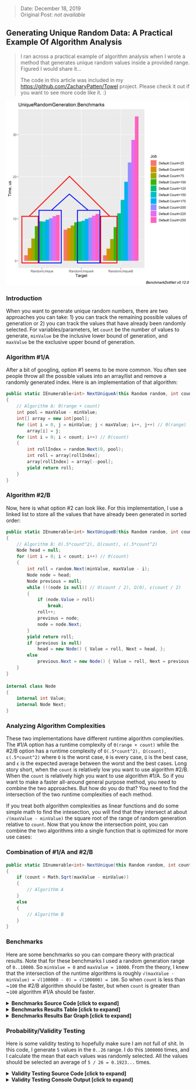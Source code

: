 > Date: December 18, 2019<br/>
> Original Post: _not available_

## Generating Unique Random Data: A Practical Example Of Algorithm Analysis

> I ran across a practical example of algorithm analysis when I wrote a method that generates unique random values inside a provided range. Figured I would share it...
>
> The code in this article was included in my https://github.com/ZacharyPatten/Towel project. Please check it out if you want to see more code like it. :)

<img src="https://raw.githubusercontent.com/ZacharyPatten/ZacharyPatten/master/Resources/2019.12.18%20Unique%20Random%20Generation/2019.12.18%20Unique%20Random%20Generation%20Image%201.png" width="600" />

### Introduction

When you want to generate unique random numbers, there are two approaches you can take: 1) you can track the remaining possible values of generation or 2) you can track the values that have already been randomly selected. For variables/parameters, let `count` be the number of values to generate, `minValue` be the inclusive lower bound of generation, and `maxValue` be the exclusive upper bound of generation.

### Algorithm #1/A

After a bit of googling, option #1 seems to be more common. You often see people throw all the possible values into an array/list and remove a randomly generated index. Here is an implementation of that algorithm:

```csharp
public static IEnumerable<int> NextUniqueA(this Random random, int count, int minValue, int maxValue)
{
	// Algorithm A: Θ(range + count)
	int pool = maxValue - minValue;
	int[] array = new int[pool];
	for (int i = 0, j = minValue; j < maxValue; i++, j++) // Θ(range)
		array[i] = j;
	for (int i = 0; i < count; i++) // Θ(count)
	{
		int rollIndex = random.Next(0, pool);
		int roll = array[rollIndex];
		array[rollIndex] = array[--pool];
		yield return roll;
	}
}
```

### Algorithm #2/B

Now, here is what option #2 can look like. For this implementation, I use a linked list to store all the values that have already been generated in sorted order:

```csharp
public static IEnumerable<int> NextUniqueB(this Random random, int count, int minValue, int maxValue)
{
	// Algorithm B: O(.5*count^2), Ω(count), ε(.5*count^2)
	Node head = null;
	for (int i = 0; i < count; i++) // Θ(count)
	{
		int roll = random.Next(minValue, maxValue - i);
		Node node = head;
		Node previous = null;
		while (!(node is null)) // O(count / 2), Ω(0), ε(count / 2)
		{
			if (node.Value > roll)
				break;
			roll++;
			previous = node;
			node = node.Next;
		}
		yield return roll;
		if (previous is null)
			head = new Node() { Value = roll, Next = head, };
		else
			previous.Next = new Node() { Value = roll, Next = previous.Next };
	}
}

internal class Node
{
	internal int Value;
	internal Node Next;
}
```

### Analyzing Algorithm Complexities

These two implementations have different runtime algorithm complexities. The #1/A option has a runtime complexity of `Θ(range + count)` while the #2/B option has a runtime complexity of `O(.5*count^2), Ω(count), ε(.5*count^2)` where `O` is the worst case, `Θ` is every case, `Ω` is the best case, and `ε` is the expected average between the worst and the best cases. Long story short, when the `count` is relatively low you want to use algorithm #2/B. When the `count` is relatively high you want to use algorithm #1/A. So if you want to make a faster all-around general purpose method, you need to combine the two approaches. But how do you do that? You need to find the intersection of the two runtime complexities of each method.

If you treat both algorithm complexities as linear functions and do some simple math to find the intesection, you will find that they intersect at about `√(maxValue - minValue)` the square root of the range of random generation relative to `count`. Now that you know the intersection point, you can combine the two algorithms into a single function that is optimized for more use cases:

### Combination of #1/A and #2/B

```csharp
public static IEnumerable<int> NextUnique(this Random random, int count, int minValue, int maxValue)
{
	if (count > Math.Sqrt(maxValue - minValue))
	{
		// Algorithm A
	}
	else
	{
		// Algorithm B
	}
}
```

### Benchmarks

Here are some benchmarks so you can compare theory with practical results. Note that for these benchmarks I used a random generation range of `0..10000`. So `minValue = 0` and `maxValue = 10000`. From the theory, I knew that the intersection of the runtime algorithms is roughly `√(maxValue - minValue) = √(100000 - 0) = √(100000) = 100`. So when `count` is less than ~`100` the #2/B algorithm should be faster, but when `count` is greater than ~`100` algorithm #1/A should be faster.

<details>
 <summary><strong>Benchmarks Source Code [click to expand]</strong></summary>
<p>

Note: This code uses the [BenchmarkDotNet](https://github.com/dotnet/BenchmarkDotNet) nuget package. It also uses the [Plots](https://benchmarkdotnet.org/articles/configs/exporters.html#plots) exporter to generate the graphs, which requires R be installed.

```csharp
using BenchmarkDotNet.Attributes;
using BenchmarkDotNet.Running;
using System;
using System.Linq;
using System.Collections.Generic;
using BenchmarkDotNet.Exporters;
using BenchmarkDotNet.Configs;

namespace UniqueRandomGeneration
{
	class Program
	{
		static void Main(string[] args) => BenchmarkRunner.Run<Benchmarks>();
	}

	[RPlotExporter]
	[Config(typeof(Config))]
	public class Benchmarks
	{
		public class Config : ManualConfig
		{
			public Config() => Add(RPlotExporter.Default);
		}

		const int MinValue = 0;
		const int MaxValue = 10000;

		[Params(25, 50, 75, 100, 125, 150, 175, 200, 225, 250)]
		public int Count;

		readonly Random random = new Random();

		[Benchmark] public void RandomUniqueA() => random.NextUniqueA(Count, MinValue, MaxValue).ToArray();

		[Benchmark] public void RandomUniqueB() => random.NextUniqueB(Count, MinValue, MaxValue).ToArray();

		[Benchmark] public void RandomUnique() => random.NextUnique(Count, MinValue, MaxValue).ToArray();
	}

	public static class Extensions
	{
		internal class Node
		{
			internal int Value;
			internal Node Next;
		}

		public static IEnumerable<int> NextUnique(this Random random, int count, int minValue, int maxValue)
		{
			if (maxValue < minValue)
				throw new ArgumentOutOfRangeException(nameof(minValue) + " > " + nameof(minValue));
			if (count < 0)
				throw new ArgumentOutOfRangeException(nameof(count) + " < 0");
			if (maxValue - minValue < count)
				throw new ArgumentOutOfRangeException(nameof(count) + " is larger than " + nameof(maxValue) + " - " + nameof(minValue) + ".");
			if (count > Math.Sqrt(maxValue - minValue))
			{
				// Algorithm A: Θ(range + count)
				int pool = maxValue - minValue;
				int[] array = new int[pool];
				for (int i = 0, j = minValue; j < maxValue; i++, j++) // Θ(range)
					array[i] = j;
				for (int i = 0; i < count; i++) // Θ(count)
				{
					int rollIndex = random.Next(0, pool);
					int roll = array[rollIndex];
					array[rollIndex] = array[--pool];
					yield return roll;
				}
			}
			else
			{
				// Algorithm B: O(.5*count^2), Ω(count), ε(.5*count^2)
				Node head = null;
				for (int i = 0; i < count; i++) // Θ(count)
				{
					int roll = random.Next(minValue, maxValue - i);
					Node node = head;
					Node previous = null;
					while (!(node is null)) // O(count / 2), Ω(0), ε(count / 2)
					{
						if (node.Value > roll)
							break;
						roll++;
						previous = node;
						node = node.Next;
					}
					yield return roll;
					if (previous is null)
						head = new Node() { Value = roll, Next = head, };
					else
						previous.Next = new Node() { Value = roll, Next = previous.Next };
				}
			}
		}

		public static IEnumerable<int> NextUniqueA(this Random random, int count, int minValue, int maxValue)
		{
			if (maxValue < minValue)
				throw new ArgumentOutOfRangeException(nameof(minValue) + " > " + nameof(minValue));
			if (count < 0)
				throw new ArgumentOutOfRangeException(nameof(count) + " < 0");
			if (maxValue - minValue < count)
				throw new ArgumentOutOfRangeException(nameof(count) + " is larger than " + nameof(maxValue) + " - " + nameof(minValue) + ".");
			// Algorithm A: Θ(range + count)
			int pool = maxValue - minValue;
			int[] array = new int[pool];
			for (int i = 0, j = minValue; j < maxValue; i++, j++) // Θ(range)
				array[i] = j;
			for (int i = 0; i < count; i++) // Θ(count)
			{
				int rollIndex = random.Next(0, pool);
				int roll = array[rollIndex];
				array[rollIndex] = array[--pool];
				yield return roll;
			}
		}

		public static IEnumerable<int> NextUniqueB(this Random random, int count, int minValue, int maxValue)
		{
			if (maxValue < minValue)
				throw new ArgumentOutOfRangeException(nameof(minValue) + " > " + nameof(minValue));
			if (count < 0)
				throw new ArgumentOutOfRangeException(nameof(count) + " < 0");
			if (maxValue - minValue < count)
				throw new ArgumentOutOfRangeException(nameof(count) + " is larger than " + nameof(maxValue) + " - " + nameof(minValue) + ".");
			// Algorithm B: O(.5*count^2), Ω(count), ε(.5*count^2)
			Node head = null;
			for (int i = 0; i < count; i++) // Θ(count)
			{
				int roll = random.Next(minValue, maxValue - i);
				Node node = head;
				Node previous = null;
				while (!(node is null)) // O(count / 2), Ω(0), ε(count / 2)
				{
					if (node.Value > roll)
						break;
					roll++;
					previous = node;
					node = node.Next;
				}
				yield return roll;
				if (previous is null)
					head = new Node() { Value = roll, Next = head, };
				else
					previous.Next = new Node() { Value = roll, Next = previous.Next };
			}
		}
	}
}
```

</p>
</details>

<details>
 <summary><strong>Benchmarks Results Table [click to expand]</strong></summary>
<p>

``` ini

BenchmarkDotNet=v0.12.0, OS=Windows 10.0.18363
Intel Core i7-4790K CPU 4.00GHz (Haswell), 1 CPU, 8 logical and 4 physical cores
.NET Core SDK=3.1.100
  [Host]     : .NET Core 3.1.0 (CoreCLR 4.700.19.56402, CoreFX 4.700.19.56404), X64 RyuJIT
  DefaultJob : .NET Core 3.1.0 (CoreCLR 4.700.19.56402, CoreFX 4.700.19.56404), X64 RyuJIT


```
|        Method | Count |      Mean |     Error |    StdDev |
|-------------- |------ |----------:|----------:|----------:|
| **RandomUniqueA** |    **25** |  **7.406 us** | **0.1576 us** | **0.1876 us** |
| RandomUniqueB |    25 |  1.307 us | 0.0256 us | 0.0414 us |
|  RandomUnique |    25 |  1.300 us | 0.0046 us | 0.0043 us |
| **RandomUniqueA** |    **50** |  **7.761 us** | **0.0263 us** | **0.0246 us** |
| RandomUniqueB |    50 |  2.893 us | 0.0084 us | 0.0079 us |
|  RandomUnique |    50 |  3.022 us | 0.0755 us | 0.0707 us |
| **RandomUniqueA** |    **75** |  **8.387 us** | **0.1317 us** | **0.1232 us** |
| RandomUniqueB |    75 |  5.180 us | 0.1070 us | 0.1001 us |
|  RandomUnique |    75 |  5.298 us | 0.0634 us | 0.0593 us |
| **RandomUniqueA** |   **100** |  **9.151 us** | **0.1800 us** | **0.2340 us** |
| RandomUniqueB |   100 |  8.013 us | 0.0994 us | 0.0930 us |
|  RandomUnique |   100 |  8.246 us | 0.1205 us | 0.1127 us |
| **RandomUniqueA** |   **125** |  **9.335 us** | **0.1533 us** | **0.1434 us** |
| RandomUniqueB |   125 | 11.291 us | 0.1093 us | 0.1023 us |
|  RandomUnique |   125 |  9.394 us | 0.1773 us | 0.1658 us |
| **RandomUniqueA** |   **150** |  **9.509 us** | **0.0323 us** | **0.0302 us** |
| RandomUniqueB |   150 | 14.486 us | 0.0653 us | 0.0610 us |
|  RandomUnique |   150 |  9.355 us | 0.0428 us | 0.0400 us |
| **RandomUniqueA** |   **175** |  **9.972 us** | **0.0319 us** | **0.0298 us** |
| RandomUniqueB |   175 | 18.778 us | 0.0792 us | 0.0741 us |
|  RandomUnique |   175 |  9.789 us | 0.0593 us | 0.0554 us |
| **RandomUniqueA** |   **200** | **10.270 us** | **0.0297 us** | **0.0278 us** |
| RandomUniqueB |   200 | 23.384 us | 0.0623 us | 0.0520 us |
|  RandomUnique |   200 | 10.112 us | 0.0499 us | 0.0466 us |
| **RandomUniqueA** |   **225** | **10.724 us** | **0.1754 us** | **0.1465 us** |
| RandomUniqueB |   225 | 28.748 us | 0.0872 us | 0.0816 us |
|  RandomUnique |   225 | 10.612 us | 0.0430 us | 0.0381 us |
| **RandomUniqueA** |   **250** | **11.144 us** | **0.0518 us** | **0.0484 us** |
| RandomUniqueB |   250 | 34.320 us | 0.1249 us | 0.1107 us |
|  RandomUnique |   250 | 10.891 us | 0.0826 us | 0.0772 us |

</p>
</details>

<details>
 <summary><strong>Benchmarks Results Bar Graph [click to expand]</strong></summary>
<p>

![Bar Graph Edited](https://raw.githubusercontent.com/ZacharyPatten/ZacharyPatten/master/Resources/2019.12.18%20Unique%20Random%20Generation/2019.12.18%20Unique%20Random%20Generation%20Image%202.png)

</p>
</details>

### Probability/Validity Testing

Here is some validity testing to hopefully make sure I am not full of shit. In this code, I generate `5` values in the `0..26` range. I do this `1000000` times, and I calculate the mean that each values was randomly selected. All the values should be selected an average of `5 / 26 = ‭0.1923...‬` times.

<details>
 <summary><strong>Validity Testing Source Code [click to expand]</strong></summary>
<p>

```csharp
using System;
using System.Linq;
using System.Collections.Generic;

namespace ValidityTesting
{
	class Program
	{
		static void Main()
		{
			Console.WriteLine(nameof(Extensions.NextUnique));
			PrintPriorities(CalculateProbabilities(Extensions.NextUnique));
			Console.WriteLine();

			Console.WriteLine(nameof(Extensions.NextUniqueA));
			PrintPriorities(CalculateProbabilities(Extensions.NextUniqueA));
			Console.WriteLine();

			Console.WriteLine(nameof(Extensions.NextUniqueB));
			PrintPriorities(CalculateProbabilities(Extensions.NextUniqueB));
			Console.WriteLine();
		}

		internal static void PrintPriorities(Dictionary<int, double> results)
		{
			foreach (var keyVal in results.OrderBy(x => x.Key))
				Console.WriteLine(keyVal.Key + ": " + keyVal.Value);
		}

		internal static Dictionary<int, double> CalculateProbabilities(Func<Random, int, int, int, IEnumerable<int>> algorithm)
		{
			Random random = new Random();
			const int size = 5;
			const int min = 0;
			const int max = 26;
			const int iterations = 1000000;
			var counts = new Dictionary<int, int>();
			for (int i = min; i < max; i++)
				counts.Add(i, 0);
			for (int i = 0; i < iterations; i++)
				foreach (int j in algorithm(random, size, min, max))
					counts[j]++;
			var results = new Dictionary<int, double>();
			foreach (var keyVal in counts)
				results.Add(keyVal.Key, keyVal.Value / (double)iterations);
			return results;
		}
	}

	public static class Extensions
	{
		internal class Node
		{
			internal int Value;
			internal Node Next;
		}

		public static IEnumerable<int> NextUnique(this Random random, int count, int minValue, int maxValue)
		{
			if (maxValue < minValue)
				throw new ArgumentOutOfRangeException(nameof(minValue) + " > " + nameof(minValue));
			if (count < 0)
				throw new ArgumentOutOfRangeException(nameof(count) + " < 0");
			if (maxValue - minValue < count)
				throw new ArgumentOutOfRangeException(nameof(count) + " is larger than " + nameof(maxValue) + " - " + nameof(minValue) + ".");
			if (count > Math.Sqrt(maxValue - minValue))
			{
				// Algorithm A: Θ(range + count)
				int pool = maxValue - minValue;
				int[] array = new int[pool];
				for (int i = 0, j = minValue; j < maxValue; i++, j++) // Θ(range)
					array[i] = j;
				for (int i = 0; i < count; i++) // Θ(count)
				{
					int rollIndex = random.Next(0, pool);
					int roll = array[rollIndex];
					array[rollIndex] = array[--pool];
					yield return roll;
				}
			}
			else
			{
				// Algorithm B: O(.5*count^2), Ω(count), ε(.5*count^2)
				Node head = null;
				for (int i = 0; i < count; i++) // Θ(count)
				{
					int roll = random.Next(minValue, maxValue - i);
					Node node = head;
					Node previous = null;
					while (!(node is null)) // O(count / 2), Ω(0), ε(count / 2)
					{
						if (node.Value > roll)
							break;
						roll++;
						previous = node;
						node = node.Next;
					}
					yield return roll;
					if (previous is null)
						head = new Node() { Value = roll, Next = head, };
					else
						previous.Next = new Node() { Value = roll, Next = previous.Next };
				}
			}
		}

		public static IEnumerable<int> NextUniqueA(this Random random, int count, int minValue, int maxValue)
		{
			if (maxValue < minValue)
				throw new ArgumentOutOfRangeException(nameof(minValue) + " > " + nameof(minValue));
			if (count < 0)
				throw new ArgumentOutOfRangeException(nameof(count) + " < 0");
			if (maxValue - minValue < count)
				throw new ArgumentOutOfRangeException(nameof(count) + " is larger than " + nameof(maxValue) + " - " + nameof(minValue) + ".");
			// Algorithm A: Θ(range + count)
			int pool = maxValue - minValue;
			int[] array = new int[pool];
			for (int i = 0, j = minValue; j < maxValue; i++, j++) // Θ(range)
				array[i] = j;
			for (int i = 0; i < count; i++) // Θ(count)
			{
				int rollIndex = random.Next(0, pool);
				int roll = array[rollIndex];
				array[rollIndex] = array[--pool];
				yield return roll;
			}
		}

		public static IEnumerable<int> NextUniqueB(this Random random, int count, int minValue, int maxValue)
		{
			if (maxValue < minValue)
				throw new ArgumentOutOfRangeException(nameof(minValue) + " > " + nameof(minValue));
			if (count < 0)
				throw new ArgumentOutOfRangeException(nameof(count) + " < 0");
			if (maxValue - minValue < count)
				throw new ArgumentOutOfRangeException(nameof(count) + " is larger than " + nameof(maxValue) + " - " + nameof(minValue) + ".");
			// Algorithm B: O(.5*count^2), Ω(count), ε(.5*count^2)
			Node head = null;
			for (int i = 0; i < count; i++) // Θ(count)
			{
				int roll = random.Next(minValue, maxValue - i);
				Node node = head;
				Node previous = null;
				while (!(node is null)) // O(count / 2), Ω(0), ε(count / 2)
				{
					if (node.Value > roll)
						break;
					roll++;
					previous = node;
					node = node.Next;
				}
				yield return roll;
				if (previous is null)
					head = new Node() { Value = roll, Next = head, };
				else
					previous.Next = new Node() { Value = roll, Next = previous.Next };
			}
		}
	}
}
```

</p>
</details>

<details>
 <summary><strong>Validity Testing Console Output [click to expand]</strong></summary>
<p>

```console
NextUnique
0: 0.192031
1: 0.19208
2: 0.192785
3: 0.192287
4: 0.192593
5: 0.192686
6: 0.191937
7: 0.191998
8: 0.19244
9: 0.192112
10: 0.19212
11: 0.192707
12: 0.192877
13: 0.192086
14: 0.192277
15: 0.191907
16: 0.192366
17: 0.192386
18: 0.192423
19: 0.19229
20: 0.192017
21: 0.191901
22: 0.19285
23: 0.19282
24: 0.191902
25: 0.192122

NextUniqueA
0: 0.192705
1: 0.191956
2: 0.192313
3: 0.192613
4: 0.193418
5: 0.191957
6: 0.192116
7: 0.192217
8: 0.192773
9: 0.191862
10: 0.19233
11: 0.192145
12: 0.192044
13: 0.192749
14: 0.192097
15: 0.19224
16: 0.192526
17: 0.19225
18: 0.191653
19: 0.192546
20: 0.192156
21: 0.191686
22: 0.192908
23: 0.19174
24: 0.192605
25: 0.192395

NextUniqueB
0: 0.192408
1: 0.191776
2: 0.191809
3: 0.192623
4: 0.192399
5: 0.192451
6: 0.192135
7: 0.1931
8: 0.192594
9: 0.19232
10: 0.192281
11: 0.191723
12: 0.192358
13: 0.19216
14: 0.192697
15: 0.192975
16: 0.192357
17: 0.192507
18: 0.191768
19: 0.191874
20: 0.192803
21: 0.191934
22: 0.192075
23: 0.192704
24: 0.192155
25: 0.192014
```

</p>
</details>
